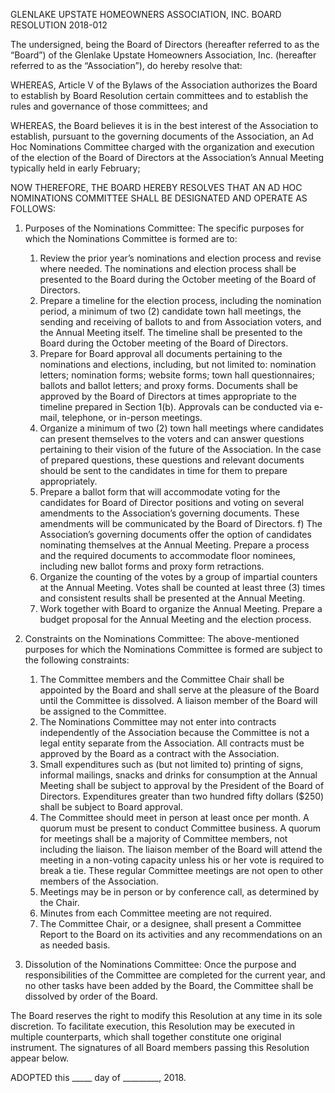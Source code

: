 GLENLAKE UPSTATE HOMEOWNERS ASSOCIATION, INC. BOARD RESOLUTION 2018-012

The undersigned, being the Board of Directors (hereafter referred to as the “Board”) of
the Glenlake Upstate Homeowners Association, Inc. (hereafter referred to as the
“Association”), do hereby resolve that:

WHEREAS, Article V of the Bylaws of the Association authorizes the Board to establish by Board Resolution certain committees and to establish the rules and governance of those committees; and

WHEREAS, the Board believes it is in the best interest of the Association to establish, pursuant to the governing documents of the Association, an Ad Hoc Nominations Committee charged with the organization and execution of the election of the Board of Directors at the Association’s Annual Meeting typically held in early February;

NOW THEREFORE, THE BOARD HEREBY RESOLVES THAT AN AD HOC NOMINATIONS COMMITTEE SHALL BE DESIGNATED AND OPERATE AS FOLLOWS:

1. Purposes of the Nominations Committee: The specific purposes for which the Nominations Committee is formed are to:
     1. Review the prior year’s nominations and election process and revise where needed. The nominations and election process shall be presented to the Board during the October meeting of the Board of Directors.
     1. Prepare a timeline for the election process, including the nomination period, a minimum of two (2) candidate town hall meetings, the sending and receiving of ballots to and from Association voters, and the Annual Meeting itself. The timeline shall be presented to the Board during the October meeting of the Board of Directors.
     1. Prepare for Board approval all documents pertaining to the nominations and elections, including, but not limited to: nomination letters; nomination forms; website forms; town hall questionnaires; ballots and ballot letters; and proxy forms. Documents shall be approved by the Board of Directors at times appropriate to the timeline prepared in Section 1(b). Approvals can be conducted via e-mail, telephone, or in-person meetings.
     1. Organize a minimum of two (2) town hall meetings where candidates can present themselves to the voters and can answer questions pertaining to their vision of the future of the Association. In the case of prepared questions, these questions and relevant documents should be sent to the candidates in time for them to prepare appropriately.
     1. Prepare a ballot form that will accommodate voting for the candidates for Board of Director positions and voting on several amendments to the Association’s governing documents. These amendments will be communicated by the Board of Directors. f) The Association’s governing documents offer the option of candidates nominating themselves at the Annual Meeting. Prepare a process and the required documents to accommodate floor nominees, including new ballot forms and proxy form retractions.
     1. Organize the counting of the votes by a group of impartial counters at the Annual Meeting. Votes shall be counted at least three (3) times and consistent results shall be presented at the Annual Meeting.
     1. Work together with Board to organize the Annual Meeting. Prepare a budget proposal for the Annual Meeting and the election process.

2. Constraints on the Nominations Committee: The above-mentioned purposes for which the Nominations Committee is formed are subject to the following constraints:
     1. The Committee members and the Committee Chair shall be appointed by the Board and shall serve at the pleasure of the Board until the Committee is dissolved. A liaison member of the Board will be assigned to the Committee.
     1. The Nominations Committee may not enter into contracts independently of the Association because the Committee is not a legal entity separate from the Association. All contracts must be approved by the Board as a contract with the Association.
     1. Small expenditures such as (but not limited to) printing of signs, informal mailings, snacks and drinks for consumption at the Annual Meeting shall be subject to approval by the President of the Board of Directors. Expenditures greater than two hundred fifty dollars ($250) shall be subject to Board approval.
     1. The Committee should meet in person at least once per month. A quorum must be present to conduct Committee business. A quorum for meetings shall be a majority of Committee members, not including the liaison. The liaison member of the Board will attend the meeting in a non-voting capacity unless his or her vote is required to break a tie. These regular Committee meetings are not open to other members of the Association.
     1. Meetings may be in person or by conference call, as determined by the Chair.
     1. Minutes from each Committee meeting are not required.
     1. The Committee Chair, or a designee, shall present a Committee Report to the Board on its activities and any recommendations on an as needed basis.

4. Dissolution of the Nominations Committee: Once the purpose and responsibilities of the Committee are completed for the current year, and no other tasks have been added by the Board, the Committee shall be dissolved by order of the Board.

The Board reserves the right to modify this Resolution at any time in its sole discretion. To facilitate execution, this Resolution may be executed in multiple counterparts, which shall together constitute one original instrument. The signatures of all Board members passing this Resolution appear below.

ADOPTED this _____ day of _________, 2018.
